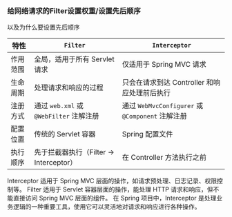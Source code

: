 





### 给网络请求的Filter设置权重/设置先后顺序
以及为什么要设置先后顺序


| 特性   | `Filter`                         | `Interceptor`                             |
| ---- | -------------------------------- | ----------------------------------------- |
| 作用范围 | 全局，适用于所有 Servlet 请求              | 仅适用于 Spring MVC 请求                        |
| 生命周期 | 处理请求和响应的过程                       | 只会在请求到达 Controller 和响应处理前后执行              |
| 注册方式 | 通过 `web.xml` 或 `@WebFilter` 注解注册 | 通过 `WebMvcConfigurer` 或 `@Component` 注解注册 |
| 配置位置 | 传统的 Servlet 容器                   | Spring 配置文件                               |
| 执行顺序 | 先于拦截器执行（Filter -> Interceptor）   | 在 Controller 方法执行之前                       |



Interceptor 适用于 Spring MVC 层面的操作，如请求预处理、日志记录、权限控制等。
Filter 适用于 Servlet 容器层面的操作，能处理 HTTP 请求和响应，但不能直接访问 Spring MVC 层面的组件。
在 Spring 项目中，Interceptor 是处理业务逻辑的一种重要工具，使用它可以灵活地对请求和响应进行各种操作。
